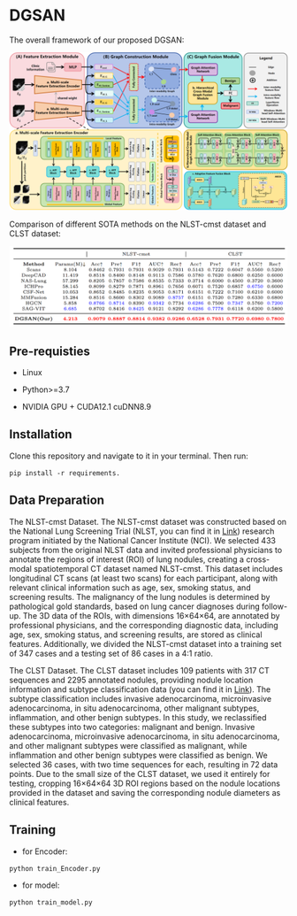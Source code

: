 # DGSAN

The overall framework of our proposed DGSAN:

![model](img/model.png)

Comparison of different SOTA methods on the NLST-cmst dataset and CLST dataset:

![renderings](img/Table.png)

## Pre-requisties

- Linux

- Python>=3.7

- NVIDIA GPU + CUDA12.1 cuDNN8.9

## Installation

Clone this repository and navigate to it in your terminal. Then run:

```
pip install -r requirements.
```

## Data Preparation

The NLST-cmst Dataset. The NLST-cmst dataset was constructed based on the National Lung Screening Trial (NLST, you can find it in [Link](https://cdas.cancer.gov/datasets/nlst/)) research program initiated by the National Cancer Institute (NCI). We selected 433 subjects from the original NLST data and invited professional physicians to annotate the regions of interest (ROI) of lung nodules, creating a cross-modal spatiotemporal CT dataset named NLST-cmst. This dataset includes longitudinal CT scans (at least two scans) for each participant, along with relevant clinical information such as age, sex, smoking status, and screening results. The malignancy of the lung nodules is determined by pathological gold standards, based on lung cancer diagnoses during follow-up. The 3D data of the ROIs, with dimensions 16×64×64, are annotated by professional physicians, and the corresponding diagnostic data, including age, sex, smoking status, and screening results, are stored as clinical features. Additionally, we divided the NLST-cmst dataset into a training set of 347 cases and a testing set of 86 cases in a 4:1 ratio.

The CLST Dataset. The CLST dataset includes 109 patients with 317 CT sequences and 2295 annotated nodules, providing nodule location information and subtype classification data (you can find it in [Link](https://www.nature.com/articles/s41597-024-03851-7)). The subtype classification includes invasive adenocarcinoma, microinvasive adenocarcinoma, in situ adenocarcinoma, other malignant subtypes, inflammation, and other benign subtypes. In this study, we reclassified these subtypes into two categories: malignant and benign. Invasive adenocarcinoma, microinvasive adenocarcinoma, in situ adenocarcinoma, and other malignant subtypes were classified as malignant, while inflammation and other benign subtypes were classified as benign. We selected 36 cases, with two time sequences for each, resulting in 72 data points. Due to the small size of the CLST dataset, we used it entirely for testing, cropping 16×64×64 3D ROI regions based on the nodule locations provided in the dataset and saving the corresponding nodule diameters as clinical features.

## Training

- for Encoder:

```
python train_Encoder.py

```

- for model:

```
python train_model.py

```
